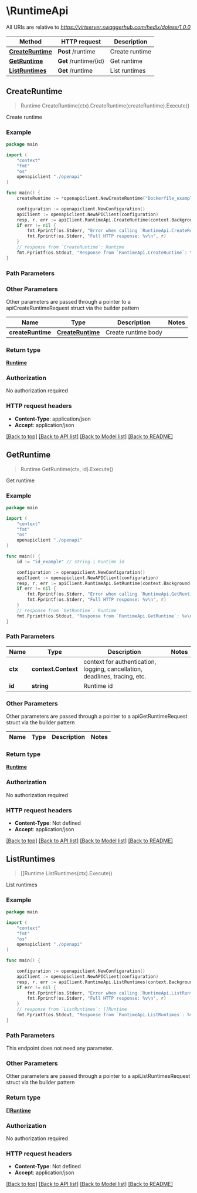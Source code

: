 # \RuntimeApi

All URIs are relative to *https://virtserver.swaggerhub.com/hedlx/doless/1.0.0*

Method | HTTP request | Description
------------- | ------------- | -------------
[**CreateRuntime**](RuntimeApi.md#CreateRuntime) | **Post** /runtime | Create runtime
[**GetRuntime**](RuntimeApi.md#GetRuntime) | **Get** /runtime/{id} | Get runtime
[**ListRuntimes**](RuntimeApi.md#ListRuntimes) | **Get** /runtime | List runtimes



## CreateRuntime

> Runtime CreateRuntime(ctx).CreateRuntime(createRuntime).Execute()

Create runtime

### Example

```go
package main

import (
    "context"
    "fmt"
    "os"
    openapiclient "./openapi"
)

func main() {
    createRuntime := *openapiclient.NewCreateRuntime("Dockerfile_example") // CreateRuntime | Create runtime body

    configuration := openapiclient.NewConfiguration()
    apiClient := openapiclient.NewAPIClient(configuration)
    resp, r, err := apiClient.RuntimeApi.CreateRuntime(context.Background()).CreateRuntime(createRuntime).Execute()
    if err != nil {
        fmt.Fprintf(os.Stderr, "Error when calling `RuntimeApi.CreateRuntime``: %v\n", err)
        fmt.Fprintf(os.Stderr, "Full HTTP response: %v\n", r)
    }
    // response from `CreateRuntime`: Runtime
    fmt.Fprintf(os.Stdout, "Response from `RuntimeApi.CreateRuntime`: %v\n", resp)
}
```

### Path Parameters



### Other Parameters

Other parameters are passed through a pointer to a apiCreateRuntimeRequest struct via the builder pattern


Name | Type | Description  | Notes
------------- | ------------- | ------------- | -------------
 **createRuntime** | [**CreateRuntime**](CreateRuntime.md) | Create runtime body | 

### Return type

[**Runtime**](Runtime.md)

### Authorization

No authorization required

### HTTP request headers

- **Content-Type**: application/json
- **Accept**: application/json

[[Back to top]](#) [[Back to API list]](../README.md#documentation-for-api-endpoints)
[[Back to Model list]](../README.md#documentation-for-models)
[[Back to README]](../README.md)


## GetRuntime

> Runtime GetRuntime(ctx, id).Execute()

Get runtime

### Example

```go
package main

import (
    "context"
    "fmt"
    "os"
    openapiclient "./openapi"
)

func main() {
    id := "id_example" // string | Runtime id

    configuration := openapiclient.NewConfiguration()
    apiClient := openapiclient.NewAPIClient(configuration)
    resp, r, err := apiClient.RuntimeApi.GetRuntime(context.Background(), id).Execute()
    if err != nil {
        fmt.Fprintf(os.Stderr, "Error when calling `RuntimeApi.GetRuntime``: %v\n", err)
        fmt.Fprintf(os.Stderr, "Full HTTP response: %v\n", r)
    }
    // response from `GetRuntime`: Runtime
    fmt.Fprintf(os.Stdout, "Response from `RuntimeApi.GetRuntime`: %v\n", resp)
}
```

### Path Parameters


Name | Type | Description  | Notes
------------- | ------------- | ------------- | -------------
**ctx** | **context.Context** | context for authentication, logging, cancellation, deadlines, tracing, etc.
**id** | **string** | Runtime id | 

### Other Parameters

Other parameters are passed through a pointer to a apiGetRuntimeRequest struct via the builder pattern


Name | Type | Description  | Notes
------------- | ------------- | ------------- | -------------


### Return type

[**Runtime**](Runtime.md)

### Authorization

No authorization required

### HTTP request headers

- **Content-Type**: Not defined
- **Accept**: application/json

[[Back to top]](#) [[Back to API list]](../README.md#documentation-for-api-endpoints)
[[Back to Model list]](../README.md#documentation-for-models)
[[Back to README]](../README.md)


## ListRuntimes

> []Runtime ListRuntimes(ctx).Execute()

List runtimes

### Example

```go
package main

import (
    "context"
    "fmt"
    "os"
    openapiclient "./openapi"
)

func main() {

    configuration := openapiclient.NewConfiguration()
    apiClient := openapiclient.NewAPIClient(configuration)
    resp, r, err := apiClient.RuntimeApi.ListRuntimes(context.Background()).Execute()
    if err != nil {
        fmt.Fprintf(os.Stderr, "Error when calling `RuntimeApi.ListRuntimes``: %v\n", err)
        fmt.Fprintf(os.Stderr, "Full HTTP response: %v\n", r)
    }
    // response from `ListRuntimes`: []Runtime
    fmt.Fprintf(os.Stdout, "Response from `RuntimeApi.ListRuntimes`: %v\n", resp)
}
```

### Path Parameters

This endpoint does not need any parameter.

### Other Parameters

Other parameters are passed through a pointer to a apiListRuntimesRequest struct via the builder pattern


### Return type

[**[]Runtime**](Runtime.md)

### Authorization

No authorization required

### HTTP request headers

- **Content-Type**: Not defined
- **Accept**: application/json

[[Back to top]](#) [[Back to API list]](../README.md#documentation-for-api-endpoints)
[[Back to Model list]](../README.md#documentation-for-models)
[[Back to README]](../README.md)

